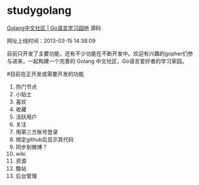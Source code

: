 studygolang
===========
[Golang中文社区 | Go语言学习园地](http://studygolang.com "Golang中文社区 | Go语言学习园地") 源码

网址上线时间：2013-03-15 14:38:09

目前只开发了主要功能，还有不少功能在不断开发中。欢迎有兴趣的gopher们参与进来，一起构建一个完善的 Golang 中文社区，Go语言爱好者的学习家园。

#目前在正开发或需要开发的功能
1. 热门节点
2. 小贴士
3. 喜欢
4. 收藏
5. 活跃用户
6. 关注
7. 用第三方账号登录
8. 绑定github后显示其代码
9. 同步到微博？
10. wiki
11. 资源
12. 酷站
13. 后台管理